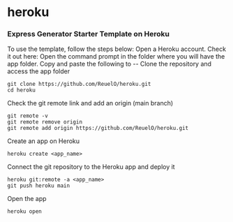 # heroku
### Express Generator Starter Template on Heroku
 
 To use the template, follow the steps below:
 Open a Heroku account. Check it out here: <tutorial link>
 Open the command prompt in the folder where you will have the app folder. Copy and paste the following to --
  Clone the repository and access the app folder
  
  ```
  git clone https://github.com/ReuelO/heroku.git
  cd heroku
  ```
  
  Check the git remote link and add an origin (main branch)
  ```
  git remote -v
  git remote remove origin
  git remote add origin https://github.com/ReuelO/heroku.git
  ```
  
  Create an app on Heroku
  ```
  heroku create <app_name>
  ```
  
  Connect the git repository to the Heroku app and deploy it
  ```
  heroku git:remote -a <app_name>
  git push heroku main
  ```
  
  Open the app
  ```
  heroku open
  ```
